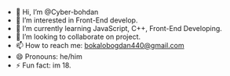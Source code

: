 - 👋 Hi, I’m @Cyber-bohdan
- 👀 I’m interested in Front-End develop.
- 🌱 I’m currently learning JavaScript, C++, Front-End Developing.
- 💞️ I’m looking to collaborate on project.
- 📫 How to reach me: bokalobogdan440@gmail.com
- 😄 Pronouns: he/him
- ⚡ Fun fact: im 18.

<!---
Cyber-bohdan/Cyber-bohdan is a ✨ special ✨ repository because its `README.md` (this file) appears on your GitHub profile.
You can click the Preview link to take a look at your changes.
--->
